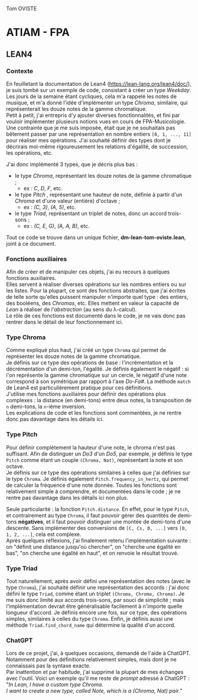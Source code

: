 Tom OVISTE

# ATIAM - FPA
## LEAN4

### Contexte
En feuilletant la documentation de Lean4 (https://lean-lang.org/lean4/doc/), je suis tombé sur un exemple de code, consistant à créer un type *Weekday*. Les jours de la semaine étant cycliques, cela m'a rappelé les notes de musique, et m'a donné l'idée d'implémenter un type *Chroma*, similaire, qui représenterait les douze notes de la gamme chromatique.  
Petit à petit, j'ai entrepris d'y ajouter diverses fonctionnalités, et fini par vouloir implémenter plusieurs notions vues en cours de FPA-Musicologie.  
Une contrainte que je me suis imposée, était que je ne souhaitais pas bêtement passer par une représentation en nombre entiers `[0, 1, ..., 11]` pour réaliser mes opérations. J'ai souhaité définir des types dont je décrirais moi-même rigoureusement les relations d'égalité, de succession, les opérations, etc.

J'ai donc implémenté 3 types, que je décris plus bas : 
- le type *Chroma*, représentant les douze notes de la gamme chromatique ;
    - ex : *C*, *D*, *F*, etc.
- le type *Pitch* , représentant une hauteur de note, définie à partir d'un *Chroma* et d'une valeur (entière) d'octave   ;
    - ex : *(C, 3)*, *(A, 5)*, etc.
- le type *Triad*, représentant un triplet de notes, donc un accord trois-sons ;
    - ex : *(C, E, G)*, *(A, A, B)*, etc.

Tout ce code se trouve dans un unique fichier, __dm-lean-tom-oviste.lean__, joint à ce document.

### Fonctions auxiliaires
Afin de créer et de manipuler ces objets, j'ai eu recours à quelques fonctions auxiliaires.  
Elles servent à réaliser diverses opérations sur les nombres entiers ou sur les listes. Pour la plupart, ce sont des fonctions abstraites, que j'ai écrites de telle sorte qu'elles puissent manipuler n'importe quel type : des entiers, des booléens, des *Chromas*, etc. Elles mettent en valeur la capacité de *Lean* à réaliser de *l'abstraction* (au sens du λ-calcul).  
Le rôle de ces fonctions est documenté dans le code, je ne vais donc pas rentrer dans le détail de leur fonctionnement ici.  

### Type Chroma
Comme expliqué plus haut, j'ai créé un type `Chroma` qui permet de représenter les douze notes de la gamme chromatique.  
Je définis sur ce type des opérations de base : l'incrémentation et la décrémentation d'un demi-ton, l'égalité. Je définis également le négatif : si l'on représente la gamme chromatique sur un cercle, le négatif d'une note correspond à son symétrique par rapport à l'axe *Do-Fa#*. La méthode `match` de Lean4 est particulièrement pratique pour ces définitions.  
J'utilise mes fonctions auxiliaires pour définir des opérations plus complexes : la distance (en demi-tons) entre deux notes, la transposition de `n` demi-tons, la `n`-ième inversion.  
Les explications de code et les fonctions sont commentées, je ne rentre donc pas davantage dans les détails ici.

### Type Pitch
Pour définir complètement la hauteur d'une note, le chroma n'est pas suffisant. Afin de distinguer un *Do3* d'un *Do5*, par exemple, je définis le type `Pitch` comme étant un couple `(Chroma, Nat)`, représentant la note et son octave.  
Je définis sur ce type des opérations similaires à celles que j'ai définies sur le type `Chroma`. Je définis également `Pitch.frequency_in_hertz`, qui permet de calculer la fréquence d'une note donnée. Toutes les fonctions sont relativement simple à comprendre, et documentées dans le code ; je ne rentre pas davantage dans les détails ici non plus.  

Seule particularité : la fonction `Pitch.distance`.
En effet, pour le type `Pitch`, et contrairement au type `Chroma`, il faut pouvoir gérer des quantités de demi-tons **négatives**, et il faut pouvoir distinguer une montée de demi-tons d'une descente. Sans implémenter des conversions de `[C, Cs, D, ...]` vers `[0, 1, 2, ...]`, cela est complexe.  
Après quelques réflexions, j'ai finalement retenu l'implémentation suivante : on "définit une distance jusqu'où chercher", on "cherche une égalité en bas", "on cherche une égalité en haut", et on renvoie le résultat trouvé.

### Type Triad
Tout naturellement, après avoir défini une représentation des notes (avec le type `Chroma`), j'ai souhaité définir une représentation des accords : j'ai donc défini le type `Triad`, comme étant un triplet `(Chroma, Chroma, Chroma)`. Je me suis donc limité aux accords trois-sons, par souci de simplicité ; mais l'implémentation devrait être généralisable facilement à n'importe quelle longueur d'accord. 
Je définis encore une fois, sur ce type, des opérations simples, similaires à celles du type `Chroma`. Enfin, je définis aussi une méthode `Triad.find_chord_name` qui détermine la qualité d'un accord.

### ChatGPT
Lors de ce projet, j'ai, à quelques occasions, demandé de l'aide à ChatGPT. Notamment pour des définitions relativement simples, mais dont je ne connaissais pas la syntaxe exacte.  
Par inattention et par habitude, j'ai supprimé la plupart de mes échanges avec l'outil. Voici un exemple qu'il me reste de *prompt* adressé à ChatGPT :  
"*In Lean, I have a custom type Chroma.  
I want to create a new type, called Note, which is a (Chroma, Nat) pair.*"